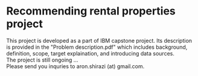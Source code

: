 # Recommending rental properties project
This project is developed as a part of IBM capstone project. Its description is provided in the "Problem description.pdf" which includes background, definition, scope, target explaination, and introducing data sources. <br>
The project is still ongoing ... <br>
Please send you inquries to aron.shirazi (at) gmail.com.